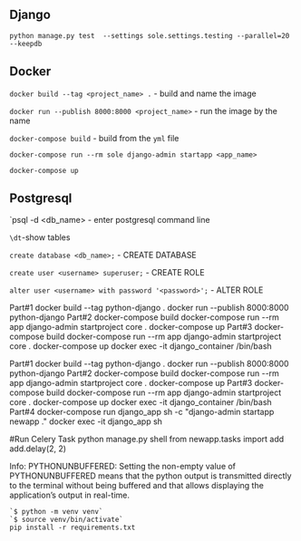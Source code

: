 ## Django
`python manage.py test  --settings sole.settings.testing --parallel=20 --keepdb`


## Docker
`docker build --tag <project_name> .` - build and name the image

`docker run --publish 8000:8000 <project_name>` - run the image by the name

`docker-compose build` - build from the `yml` file

`docker-compose run --rm sole django-admin startapp <app_name>`

`docker-compose up`

## Postgresql
`psql -d <db_name> - enter postgresql command line

`\dt`-show tables

`create database <db_name>;` - CREATE DATABASE

`create user <username> superuser;` - CREATE ROLE

`alter user <username> with password '<password>';` - ALTER ROLE



Part#1
docker build --tag python-django .
docker run --publish 8000:8000 python-django
Part#2
docker-compose build
docker-compose run --rm app django-admin startproject core .
docker-compose up
Part#3
docker-compose build
docker-compose run --rm app django-admin startproject core .
docker-compose up
docker exec -it django_container /bin/bash


Part#1
docker build --tag python-django .
docker run --publish 8000:8000 python-django
Part#2
docker-compose build
docker-compose run --rm app django-admin startproject core .
docker-compose up
Part#3
docker-compose build
docker-compose run --rm app django-admin startproject core .
docker-compose up
docker exec -it django_container /bin/bash
Part#4
docker-compose run django_app sh -c "django-admin startapp newapp ."
docker exec -it django_app sh

#Run Celery Task
    python manage.py shell
    from newapp.tasks import add
    add.delay(2, 2)

Info:
PYTHONUNBUFFERED:
Setting the non-empty value of PYTHONUNBUFFERED means 
that the python output is transmitted directly to the 
terminal without being buffered and that allows displaying 
the application’s output in real-time. 


    `$ python -m venv venv`
    `$ source venv/bin/activate`
    pip install -r requirements.txt